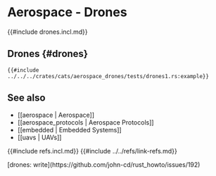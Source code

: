 # Aerospace - Drones

{{#include drones.incl.md}}

## Drones {#drones}

```rust,editable
{{#include ../../../crates/cats/aerospace_drones/tests/drones1.rs:example}}
```

## See also

- [[aerospace | Aerospace]]
- [[aerospace_protocols | Aerospace Protocols]]
- [[embedded | Embedded Systems]]
- [[uavs | UAVs]]

{{#include refs.incl.md}}
{{#include ../../refs/link-refs.md}}

<div class="hidden">
[drones: write](https://github.com/john-cd/rust_howto/issues/192)

</div>
